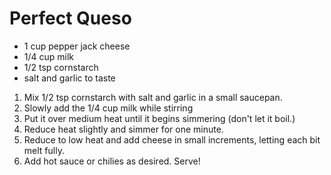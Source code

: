 # Perfect Queso
- 1 cup pepper jack cheese
- 1/4 cup milk
- 1/2 tsp cornstarch
- salt and garlic to taste

1. Mix 1/2 tsp cornstarch with salt and garlic in a small saucepan.
2. Slowly add the 1/4 cup milk while stirring
3. Put it over medium heat until it begins simmering (don't let it boil.)
4. Reduce heat slightly and simmer for one minute.
5. Reduce to low heat and add cheese in small increments, letting each bit melt fully.
6. Add hot sauce or chilies as desired. Serve!
